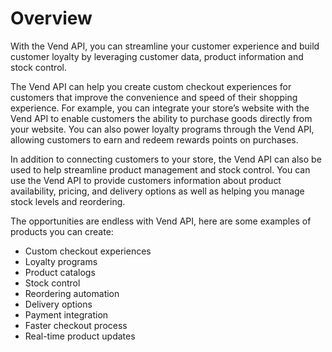# Overview

With the Vend API, you can streamline your customer experience and build
customer loyalty by leveraging customer data, product information and stock
control.

The Vend API can help you create custom checkout experiences for customers that
improve the convenience and speed of their shopping experience. For example,
you can integrate your store’s website with the Vend API to enable customers
the ability to purchase goods directly from your website. You can also power
loyalty programs through the Vend API, allowing customers to earn and redeem
rewards points on purchases.

In addition to connecting customers to your store, the Vend API can also be
used to help streamline product management and stock control. You can use the
Vend API to provide customers information about product availability, pricing,
and delivery options as well as helping you manage stock levels and reordering.

The opportunities are endless with Vend API, here are some examples of products
you can create:

- Custom checkout experiences
- Loyalty programs
- Product catalogs
- Stock control
- Reordering automation
- Delivery options
- Payment integration
- Faster checkout process
- Real-time product updates
